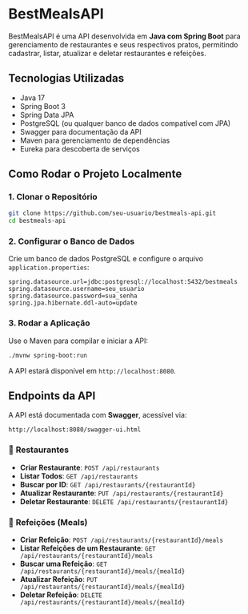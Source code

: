 # BestMealsAPI

BestMealsAPI é uma API desenvolvida em **Java com Spring Boot** para gerenciamento de restaurantes e seus respectivos pratos, permitindo cadastrar, listar, atualizar e deletar restaurantes e refeições. 

## Tecnologias Utilizadas

- Java 17
- Spring Boot 3
- Spring Data JPA
- PostgreSQL (ou qualquer banco de dados compatível com JPA)
- Swagger para documentação da API
- Maven para gerenciamento de dependências
- Eureka para descoberta de serviços

## Como Rodar o Projeto Localmente

### 1. Clonar o Repositório
```bash
git clone https://github.com/seu-usuario/bestmeals-api.git
cd bestmeals-api
```

### 2. Configurar o Banco de Dados
Crie um banco de dados PostgreSQL e configure o arquivo `application.properties`:
```properties
spring.datasource.url=jdbc:postgresql://localhost:5432/bestmeals
spring.datasource.username=seu_usuario
spring.datasource.password=sua_senha
spring.jpa.hibernate.ddl-auto=update
```

### 3. Rodar a Aplicação
Use o Maven para compilar e iniciar a API:
```bash
./mvnw spring-boot:run
```
A API estará disponível em `http://localhost:8080`.

## Endpoints da API

A API está documentada com **Swagger**, acessível via:
```
http://localhost:8080/swagger-ui.html
```

### 📌 **Restaurantes**
- **Criar Restaurante**: `POST /api/restaurants`
- **Listar Todos**: `GET /api/restaurants`
- **Buscar por ID**: `GET /api/restaurants/{restaurantId}`
- **Atualizar Restaurante**: `PUT /api/restaurants/{restaurantId}`
- **Deletar Restaurante**: `DELETE /api/restaurants/{restaurantId}`

### 📌 **Refeições (Meals)**
- **Criar Refeição**: `POST /api/restaurants/{restaurantId}/meals`
- **Listar Refeições de um Restaurante**: `GET /api/restaurants/{restaurantId}/meals`
- **Buscar uma Refeição**: `GET /api/restaurants/{restaurantId}/meals/{mealId}`
- **Atualizar Refeição**: `PUT /api/restaurants/{restaurantId}/meals/{mealId}`
- **Deletar Refeição**: `DELETE /api/restaurants/{restaurantId}/meals/{mealId}`
